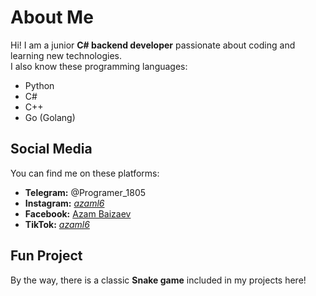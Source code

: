 # About Me  

Hi! I am a junior **C# backend developer** passionate about coding and learning new technologies.  
I also know these programming languages:  
- Python  
- C#  
- C++  
- Go (Golang)  

## Social Media  

You can find me on these platforms:  
- **Telegram:** @Programer_1805  
- **Instagram:** [_azaml6_](https://www.instagram.com/_azaml6_)  
- **Facebook:** [Azam Baizaev](https://www.facebook.com/azam.baizaev)  
- **TikTok:** [_azaml6_](https://www.tiktok.com/@_azaml6_)  

## Fun Project  

By the way, there is a classic **Snake game** included in my projects here!  


